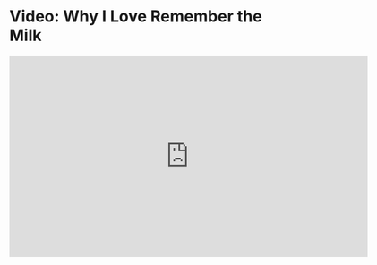 # Video: Why I Love Remember the Milk

<div class="video vimeo wide"><iframe src="http://player.vimeo.com/video/2480690?title=0&amp;byline=0&amp;portrait=0&amp;color=f05b35" width="640" height="360" frameborder="0" webkitAllowFullScreen mozallowfullscreen allowFullScreen></iframe></div>
